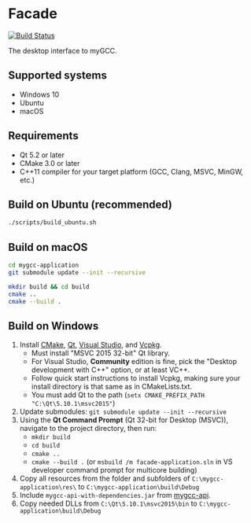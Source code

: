 # Facade
[![Build Status](https://travis-ci.com/davidcorbin/mygcc-application.svg?token=dxqddm4qxdWvzPBrhpv6&branch=master)](https://travis-ci.com/davidcorbin/mygcc-application)

The desktop interface to myGCC.

## Supported systems
- Windows 10
- Ubuntu
- macOS

## Requirements
- Qt 5.2 or later
- CMake 3.0 or later
- C++11 compiler for your target platform (GCC, Clang, MSVC, MinGW, etc.)

## Build on Ubuntu (recommended)
```sh
./scripts/build_ubuntu.sh
```

## Build on macOS
```sh
cd mygcc-application
git submodule update --init --recursive

mkdir build && cd build
cmake ..
cmake --build .
```

## Build on Windows
1. Install [CMake](https://cmake.org/download/), [Qt](https://www.qt.io/download), [Visual Studio](https://www.visualstudio.com/downloads/), and [Vcpkg](https://github.com/Microsoft/vcpkg).
    - Must install "MSVC 2015 32-bit" Qt library.
    - For Visual Studio, **Community** edition is fine, pick the "Desktop development with C++" option, or at least VC++.
    - Follow quick start instructions to install Vcpkg, making sure your install directory is that same as in CMakeLists.txt.
    - You must add Qt to the path (`setx CMAKE_PREFIX_PATH "C:\Qt\5.10.1\msvc2015"`)
2. Update submodules: `git submodule update --init --recursive`
3. Using the **Qt Command Prompt** (Qt 32-bit for Desktop (MSVC)), navigate to the project directory, then run:
    - `mkdir build`
    - `cd build`
    - `cmake ..`
    - `cmake --build .` (or `msbuild /m facade-application.sln` in VS developer command prompt for multicore building)
4. Copy all resources from the folder and subfolders of `C:\mygcc-application\res\` to `C:\mygcc-application\build\Debug`
5. Include `mygcc-api-with-dependencies.jar` from [mygcc-api](https://github.com/davidcorbin/mygcc-api).
6. Copy needed DLLs from `C:\Qt\5.10.1\msvc2015\bin` to `C:\mygcc-application\build\Debug`
